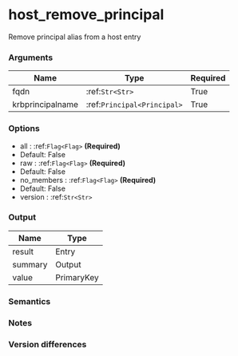 [//]: # (THE CONTENT BELOW IS GENERATED. DO NOT EDIT.)
# host_remove_principal
Remove principal alias from a host entry

### Arguments
|Name|Type|Required
|-|-|-
|fqdn|:ref:`Str<Str>`|True
|krbprincipalname|:ref:`Principal<Principal>`|True

### Options
* all : :ref:`Flag<Flag>` **(Required)**
 * Default: False
* raw : :ref:`Flag<Flag>` **(Required)**
 * Default: False
* no_members : :ref:`Flag<Flag>` **(Required)**
 * Default: False
* version : :ref:`Str<Str>`

### Output
|Name|Type
|-|-
|result|Entry
|summary|Output
|value|PrimaryKey

[//]: # (ADD YOUR NOTES BELOW. THESE WILL BE PICKED EVERY TIME THE DOCS ARE REGENERATED. //end)
### Semantics

### Notes

### Version differences